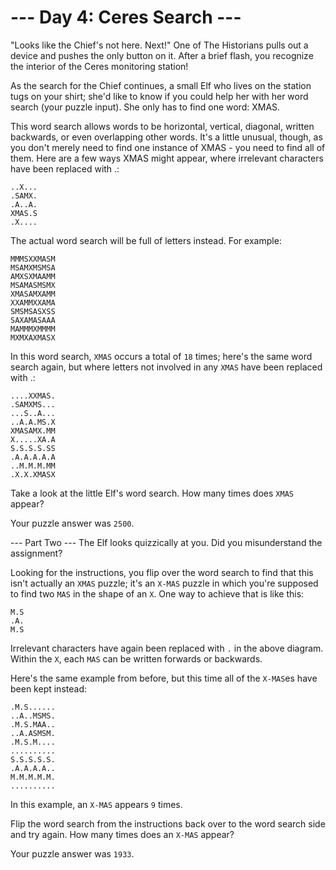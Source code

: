 # --- Day 4: Ceres Search ---
"Looks like the Chief's not here. Next!" One of The Historians pulls out a device and pushes the only button on it. After a brief flash, you recognize the interior of the Ceres monitoring station!

As the search for the Chief continues, a small Elf who lives on the station tugs on your shirt; she'd like to know if you could help her with her word search (your puzzle input). She only has to find one word: XMAS.

This word search allows words to be horizontal, vertical, diagonal, written backwards, or even overlapping other words. It's a little unusual, though, as you don't merely need to find one instance of XMAS - you need to find all of them. Here are a few ways XMAS might appear, where irrelevant characters have been replaced with .:

```
..X...
.SAMX.
.A..A.
XMAS.S
.X....
```

The actual word search will be full of letters instead. For example:

```
MMMSXXMASM
MSAMXMSMSA
AMXSXMAAMM
MSAMASMSMX
XMASAMXAMM
XXAMMXXAMA
SMSMSASXSS
SAXAMASAAA
MAMMMXMMMM
MXMXAXMASX
```

In this word search, ``XMAS`` occurs a total of ``18`` times; here's the same word search again, but where letters not involved in any ``XMAS`` have been replaced with .:

```
....XXMAS.
.SAMXMS...
...S..A...
..A.A.MS.X
XMASAMX.MM
X.....XA.A
S.S.S.S.SS
.A.A.A.A.A
..M.M.M.MM
.X.X.XMASX
```

Take a look at the little Elf's word search. How many times does ``XMAS`` appear?

Your puzzle answer was ``2500``.

--- Part Two ---
The Elf looks quizzically at you. Did you misunderstand the assignment?

Looking for the instructions, you flip over the word search to find that this isn't actually an ``XMAS`` puzzle; it's an ``X-MAS`` puzzle in which you're supposed to find two ``MAS`` in the shape of an ``X``. One way to achieve that is like this:

```
M.S
.A.
M.S
```

Irrelevant characters have again been replaced with ``.`` in the above diagram. Within the ``X``, each ``MAS`` can be written forwards or backwards.

Here's the same example from before, but this time all of the ``X-MAS``es have been kept instead:

```
.M.S......
..A..MSMS.
.M.S.MAA..
..A.ASMSM.
.M.S.M....
..........
S.S.S.S.S.
.A.A.A.A..
M.M.M.M.M.
..........
```

In this example, an ``X-MAS`` appears ``9`` times.

Flip the word search from the instructions back over to the word search side and try again. How many times does an ``X-MAS`` appear?

Your puzzle answer was ``1933``.